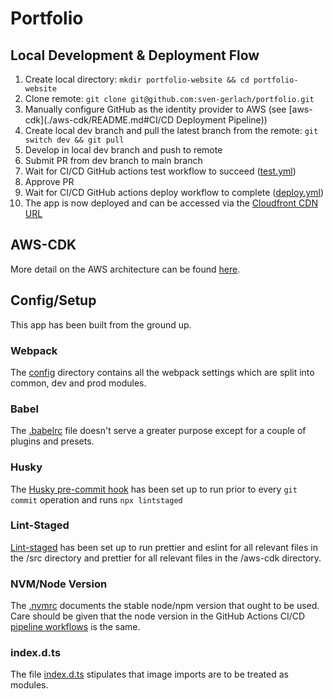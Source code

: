 # Portfolio

## Local Development & Deployment Flow
1. Create local directory: `mkdir portfolio-website && cd portfolio-website`
2. Clone remote: `git clone git@github.com:sven-gerlach/portfolio.git`
3. Manually configure GitHub as the identity provider to AWS (see [aws-cdk](./aws-cdk/README.md#CI/CD Deployment Pipeline)) 
4. Create local dev branch and pull the latest branch from the remote: `git switch dev && git pull`
5. Develop in local dev branch and push to remote
6. Submit PR from dev branch to main branch
7. Wait for CI/CD GitHub actions test workflow to succeed ([test.yml](./.github/workflows/test.yml))
8. Approve PR
9. Wait for CI/CD GitHub actions deploy workflow to complete ([deploy.yml](./.github/workflows/deploy.yml))
10. The app is now deployed and can be accessed via the [Cloudfront CDN URL](https://dmbmikfdfa5id.cloudfront.net)

## AWS-CDK
More detail on the AWS architecture can be found [here](aws-cdk/README.md).

## Config/Setup
This app has been built from the ground up.

### Webpack
The [config](./config) directory contains all the webpack settings which are split into common, dev and prod modules.

### Babel
The [.babelrc](./.babelrc) file doesn't serve a greater purpose except for a couple of plugins and presets.

### Husky
The [Husky pre-commit hook](./.husky/pre-commit) has been set up to run prior to every `git commit` operation and 
runs `npx lintstaged`

### Lint-Staged
[Lint-staged](./.lintstagedrc.json) has been set up to run prettier and eslint for all relevant files in the /src 
directory and prettier for all relevant files in the /aws-cdk directory.

### NVM/Node Version
The [.nvmrc](./.nvmrc) documents the stable node/npm version that ought to be used. Care should be given that the 
node version in the GitHub Actions CI/CD [pipeline workflows](./.github/workflows) is the same.

### index.d.ts
The file [index.d.ts](./index.d.ts) stipulates that image imports are to be treated as modules.